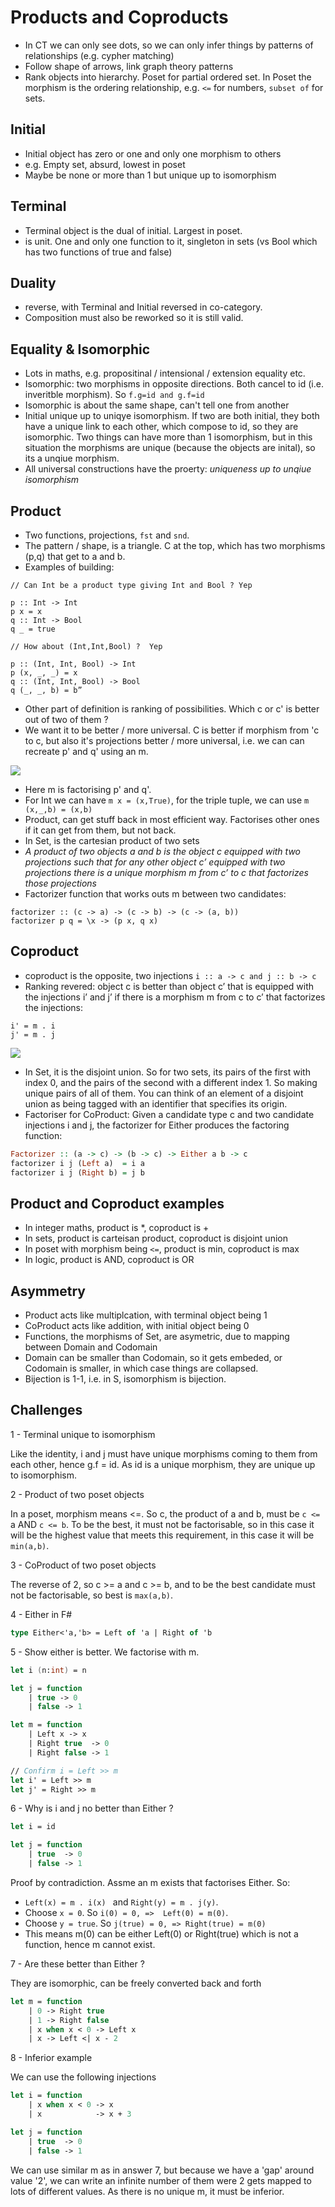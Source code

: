 # Products and Coproducts

- In CT we can only see dots, so we can only infer things by patterns of relationships (e.g. cypher matching)
- Follow shape of arrows, link graph theory patterns
- Rank objects into hierarchy. Poset for partial ordered set. In Poset the morphism is the ordering relationship, e.g. `<=` for numbers, `subset of` for sets.

## Initial

- Initial object has zero or one and only one morphism to others
- e.g. Empty set, absurd, lowest in poset 
- Maybe be none or more than 1 but unique up to isomorphism

## Terminal

- Terminal object is the dual of initial. Largest in poset.
- is unit. One and only one function to it, singleton in sets (vs Bool which has two functions of true and false)

## Duality

- reverse, with Terminal and Initial reversed in co-category. 
- Composition must also be reworked so it is still valid.

## Equality & Isomorphic

- Lots in maths, e.g. propositinal / intensional / extension equality etc.
- Isomorphic: two morphisms in opposite directions. Both cancel to id (i.e. inveritble morphism). So `f.g=id and g.f=id`
- Isomorphic is about the same shape, can't tell one from another
- Initial unique up to uniqye isomorphism. If two are both initial, they both have a unique link to each other, which compose to id, so they are isomorphic. Two things can have more than 1 isomorphism, but in this situation the morphisms are unique (because the objects are inital), so its a unqiue morphism.
- All universal constructions have the proerty: _uniqueness up to unqiue isomorphism_

## Product

- Two functions, projections, `fst` and `snd`.
- The pattern / shape, is a triangle. C at the top, which has two morphisms (p,q) that get to a and b.
- Examples of building:

```
// Can Int be a product type giving Int and Bool ? Yep

p :: Int -> Int
p x = x
q :: Int -> Bool
q _ = true

// How about (Int,Int,Bool) ?  Yep 

p :: (Int, Int, Bool) -> Int
p (x, _, _) = x
q :: (Int, Int, Bool) -> Bool
q (_, _, b) = b”
```

- Other part of definition is ranking of possibilities. Which c or c' is better out of two of them ?
- We want it to be better / more universal. C is better if morphism from 'c to c, but also it's projections better / more universal, i.e. we can can recreate p' and q' using an m.

![](productranking.jpg)

- Here m is factorising p' and q'.
- For Int we can have `m x = (x,True)`, for the triple tuple, we can use `m (x,_,b) = (x,b)`
- Product, can get stuff back in most efficient way. Factorises other ones if it can get from them, but not back.
- In Set, is the cartesian product of two sets
- _A product of two objects a and b is the object c equipped with two projections such that for any other object c’ equipped with two projections there is a unique morphism m from c’ to c that factorizes those projections_
- Factorizer function that works outs m between two candidates:
```
factorizer :: (c -> a) -> (c -> b) -> (c -> (a, b))
factorizer p q = \x -> (p x, q x)
```

## Coproduct

- coproduct is the opposite, two injections `i :: a -> c and j :: b -> c`
- Ranking revered: object c is better than object c’ that is equipped with the injections i’ and j’ if there is a morphism m from c to c’ that factorizes the injections:
```
i' = m . i
j' = m . j
```
![](coproductranking.jpg)

- In Set, it is the disjoint union. So for two sets, its pairs of the first with index 0, and the pairs of the second with a different index 1. So making unique pairs of all of them. You can think of an element of a disjoint union as being tagged with an identifier that specifies its origin.
- Factoriser for CoProduct: Given a candidate type c and two candidate injections i and j, the factorizer for Either produces the factoring function:

```haskell
Factorizer :: (a -> c) -> (b -> c) -> Either a b -> c
factorizer i j (Left a)  = i a
factorizer i j (Right b) = j b
```

## Product and Coproduct examples

- In integer maths, product is *, coproduct is +
- In sets, product is carteisan product, coproduct is disjoint union
- In poset with morphism being `<=`, product is min, coproduct is max
- In logic, product is AND, coproduct is OR


## Asymmetry

- Product acts like multiplcation, with terminal object being 1
- CoProduct acts like addition, with initial object being 0
- Functions, the morphisms of Set, are asymetric, due to mapping between Domain and Codomain
- Domain can be smaller than Codomain, so it gets embeded, or Codomain is smaller, in which case things are collapsed.
- Bijection is 1-1, i.e. in S, isomorphism is bijection.

## Challenges

1 - Terminal unique to isomorphism

Like the identity, i and j must have unique morphisms coming to them from each other, hence g.f = id. As id is a unique morphism, they are unique up to isomorphism.

2 - Product of two poset objects

In a poset, morphism means <=.
So c, the product of a and b, must be `c <= `a AND `c <= b`.  To be the best, it must not be factorisable, so in this case it will be the highest value that meets this requirement, in this case it will be `min(a,b)`.

3 - CoProduct of two poset objects

The reverse of 2, so c >= a and c >= b, and to be the best candidate must not be factorisable, so best is `max(a,b)`.

4 - Either in F#

```fsharp
type Either<'a,'b> = Left of 'a | Right of 'b
```

5 - Show either is better. We factorise with m.

```fsharp
let i (n:int) = n

let j = function
    | true -> 0
    | false -> 1

let m = function
    | Left x -> x
    | Right true  -> 0
    | Right false -> 1

// Confirm i = Left >> m
let i' = Left >> m
let j' = Right >> m
```

6 - Why is i and j no better than Either ?

```fsharp
let i = id

let j = function
    | true  -> 0
    | false -> 1
```

Proof by contradiction.  Assme an m exists that factorises Either.
So:
- `Left(x) = m . i(x) ` and `Right(y) = m . j(y)`.
- Choose `x = 0`.  So `i(0) = 0, =>  Left(0) = m(0)`.
- Choose `y = true`. So `j(true) = 0, => Right(true) = m(0)`
- This means m(0) can be either Left(0) or Right(true) which is not a function, hence m cannot exist.

7 - Are these better than Either ?

They are isomorphic, can be freely converted back and forth

```fsharp
let m = function
    | 0 -> Right true
    | 1 -> Right false
    | x when x < 0 -> Left x
    | x -> Left <| x - 2
```

8 - Inferior example

We can use the following injections

```fsharp
let i = function
    | x when x < 0 -> x
    | x            -> x + 3

let j = function
    | true  -> 0
    | false -> 1
```
We can use similar m as in answer 7, but because we have a 'gap' around value '2', we can write an infinite number of them were 2 gets mapped to lots of different values. As there is no unique m, it must be inferior.